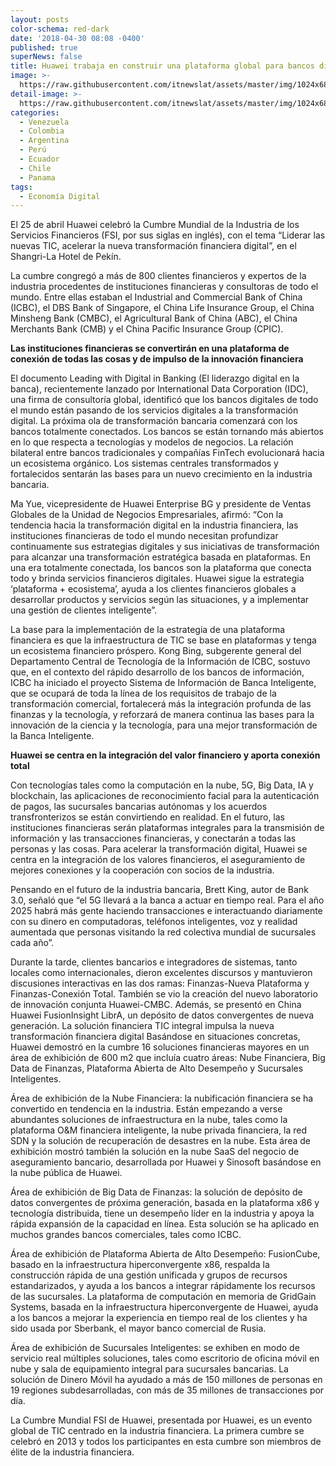 ```yaml
---
layout: posts
color-schema: red-dark
date: '2018-04-30 08:08 -0400'
published: true
superNews: false
title: Huawei trabaja en construir una plataforma global para bancos digitales
image: >-
  https://raw.githubusercontent.com/itnewslat/assets/master/img/1024x680/Digitalizacion-g.jpg
detail-image: >-
  https://raw.githubusercontent.com/itnewslat/assets/master/img/1024x680/Digitalizacion-g.jpg
categories:
  - Venezuela
  - Colombia
  - Argentina
  - Perú
  - Ecuador
  - Chile
  - Panama
tags:
  - Economía Digital
---
```

El 25 de abril Huawei celebró la Cumbre Mundial de la Industria de los Servicios Financieros (FSI, por sus siglas en inglés), con el tema “Liderar las nuevas TIC, acelerar la nueva transformación financiera digital”, en el Shangri-La Hotel de Pekín. 

La cumbre congregó a más de 800 clientes financieros y expertos de la industria procedentes de instituciones financieras y consultoras de todo el mundo. Entre ellas estaban el Industrial and Commercial Bank of China (ICBC), el DBS Bank of Singapore, el China Life Insurance Group, el China Minsheng Bank (CMBC), el Agricultural Bank of China (ABC), el China Merchants Bank (CMB) y el China Pacific Insurance Group (CPIC).

**Las instituciones financieras se convertirán en una plataforma de conexión de todas las cosas y de impulso de la innovación financiera**

El documento Leading with Digital in Banking (El liderazgo digital en la banca), recientemente lanzado por International Data Corporation (IDC), una firma de consultoría global, identificó que los bancos digitales de todo el mundo están pasando de los servicios digitales a la transformación digital. La próxima ola de transformación bancaria comenzará con los bancos totalmente conectados. Los bancos se están tornando más abiertos en lo que respecta a tecnologías y modelos de negocios. La relación bilateral entre bancos tradicionales y compañías FinTech evolucionará hacia un ecosistema orgánico. Los sistemas centrales transformados y fortalecidos sentarán las bases para un nuevo crecimiento en la industria bancaria.

Ma Yue, vicepresidente de Huawei Enterprise BG y presidente de Ventas Globales de la Unidad de Negocios Empresariales, afirmó: “Con la tendencia hacia la transformación digital en la industria financiera, las instituciones financieras de todo el mundo necesitan profundizar continuamente sus estrategias digitales y sus iniciativas de transformación para alcanzar una transformación estratégica basada en plataformas. En una era totalmente conectada, los bancos son la plataforma que conecta todo y brinda servicios financieros digitales. Huawei sigue la estrategia ‘plataforma + ecosistema’, ayuda a los clientes financieros globales a desarrollar productos y servicios según las situaciones, y a implementar una gestión de clientes inteligente”.

La base para la implementación de la estrategia de una plataforma financiera es que la infraestructura de TIC se base en plataformas y tenga un ecosistema financiero próspero. Kong Bing, subgerente general del Departamento Central de Tecnología de la Información de ICBC, sostuvo que, en el contexto del rápido desarrollo de los bancos de información, ICBC ha iniciado el proyecto Sistema de Información de Banca Inteligente, que se ocupará de toda la línea de los requisitos de trabajo de la transformación comercial, fortalecerá más la integración profunda de las finanzas y la tecnología, y reforzará de manera continua las bases para la innovación de la ciencia y la tecnología, para una mejor transformación de la Banca Inteligente.

**Huawei se centra en la integración del valor financiero y aporta conexión total**

Con tecnologías tales como la computación en la nube, 5G, Big Data, IA y blockchain, las aplicaciones de reconocimiento facial para la autenticación de pagos, las sucursales bancarias autónomas y los acuerdos transfronterizos se están convirtiendo en realidad. En el futuro, las instituciones financieras serán plataformas integrales para la transmisión de información y las transacciones financieras, y conectarán a todas las personas y las cosas. Para acelerar la transformación digital, Huawei se centra en la integración de los valores financieros, el aseguramiento de mejores conexiones y la cooperación con socios de la industria.

Pensando en el futuro de la industria bancaria, Brett King, autor de Bank 3.0, señaló que “el 5G llevará a la banca a actuar en tiempo real. Para el año 2025 habrá más gente haciendo transacciones e interactuando diariamente con su dinero en computadoras, teléfonos inteligentes, voz y realidad aumentada que personas visitando la red colectiva mundial de sucursales cada año”.

Durante la tarde, clientes bancarios e integradores de sistemas, tanto locales como internacionales, dieron excelentes discursos y mantuvieron discusiones interactivas en las dos ramas: Finanzas-Nueva Plataforma y Finanzas-Conexión Total. También se vio la creación del nuevo laboratorio de innovación conjunta Huawei-CMBC. Además, se presentó en China Huawei FusionInsight LibrA, un depósito de datos convergentes de nueva generación.
La solución financiera TIC integral impulsa la nueva transformación financiera digital
Basándose en situaciones concretas, Huawei demostró en la cumbre 16 soluciones financieras mayores en un área de exhibición de 600 m2 que incluía cuatro áreas: Nube Financiera, Big Data de Finanzas, Plataforma Abierta de Alto Desempeño y Sucursales Inteligentes.

Área de exhibición de la Nube Financiera: la nubificación financiera se ha convertido en tendencia en la industria. Están empezando a verse abundantes soluciones de infraestructura en la nube, tales como la plataforma O&M financiera inteligente, la nube privada financiera, la red SDN y la solución de recuperación de desastres en la nube. Esta área de exhibición mostró también la solución en la nube SaaS del negocio de aseguramiento bancario, desarrollada por Huawei y Sinosoft basándose en la nube pública de Huawei.

Área de exhibición de Big Data de Finanzas: la solución de depósito de datos convergentes de próxima generación, basada en la plataforma x86 y tecnología distribuida, tiene un desempeño líder en la industria y apoya la rápida expansión de la capacidad en línea. Esta solución se ha aplicado en muchos grandes bancos comerciales, tales como ICBC.

Área de exhibición de Plataforma Abierta de Alto Desempeño: FusionCube, basado en la infraestructura hiperconvergente x86, respalda la construcción rápida de una gestión unificada y grupos de recursos estandarizados, y ayuda a los bancos a integrar rápidamente los recursos de las sucursales. La plataforma de computación en memoria de GridGain Systems, basada en la infraestructura hiperconvergente de Huawei, ayuda a los bancos a mejorar la experiencia en tiempo real de los clientes y ha sido usada por Sberbank, el mayor banco comercial de Rusia.

Área de exhibición de Sucursales Inteligentes: se exhiben en modo de servicio real múltiples soluciones, tales como escritorio de oficina móvil en nube y sala de equipamiento integral para sucursales bancarias. La solución de Dinero Móvil ha ayudado a más de 150 millones de personas en 19 regiones subdesarrolladas, con más de 35 millones de transacciones por día.

La Cumbre Mundial FSI de Huawei, presentada por Huawei, es un evento global de TIC centrado en la industria financiera. La primera cumbre se celebró en 2013 y todos los participantes en esta cumbre son miembros de élite de la industria financiera.


